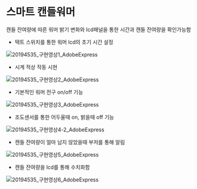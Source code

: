 # 스마트 캔들워머
캔들 잔여량에 따른 워머 밝기 변화와 lcd패널을 통한 시간과 캔들 잔여량을 확인가능함



- 택트 스위치를 통한 워머 lcd의 초기 시간 설정

![20194535_구현영상1_AdobeExpress](https://user-images.githubusercontent.com/96333497/180367185-e0e63f67-63f9-4fb3-9105-96f020554a26.gif)


- 시계 적상 작동 시현

![20194535_구현영상2_AdobeExpress](https://user-images.githubusercontent.com/96333497/180367869-1082f2ac-3714-4769-b839-7af674ec15b6.gif)


- 기본적인 워머 전구 on/off 기능

![20194535_구현영상3_AdobeExpress](https://user-images.githubusercontent.com/96333497/180367948-569817ea-ff62-4fda-b77b-be17ff8faa49.gif)


- 조도센서를 통한 어두울때 on, 밝을때 off 기능

![20194535_구현영상4-2_AdobeExpress](https://user-images.githubusercontent.com/96333497/180368386-a8f33580-24de-4e4f-a6c1-3739f0678067.gif)


- 캔들 잔여량이 얼마 남지 않았을때 부저를 통해 알림

![20194535_구현영상5_AdobeExpress](https://user-images.githubusercontent.com/96333497/180368781-f7e24c4b-b297-43e5-9314-8b1e97bcbe5b.gif)


- 캔들 잔여량을 lcd를 통해 수치화함

![20194535_구현영상6_AdobeExpress](https://user-images.githubusercontent.com/96333497/180370887-70216b10-dcbd-482e-a273-2ab04af64065.gif)
